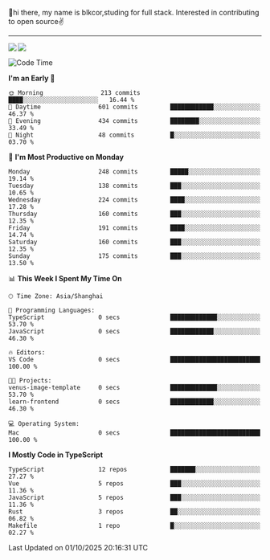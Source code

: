 👋hi there, my name is blkcor,studing for full stack.
Interested in contributing to open source✌️

<hr/>

![](https://github-readme-stats.vercel.app/api?username=blkcor)
<a href="https://github.com/blkcor/github-readme-stats">
    <img align="left" src="https://github-readme-stats.vercel.app/api/top-langs/?username=blkcor&hide=jupyter%20notebook,shaderlab,tex,c%23&langs_count=9" />
</a>


<!--START_SECTION:waka-->
![Code Time](http://img.shields.io/badge/Code%20Time-2%2C531%20hrs%2056%20mins-blue)

**I'm an Early 🐤** 

```text
🌞 Morning                213 commits         ████░░░░░░░░░░░░░░░░░░░░░   16.44 % 
🌆 Daytime                601 commits         ████████████░░░░░░░░░░░░░   46.37 % 
🌃 Evening                434 commits         ████████░░░░░░░░░░░░░░░░░   33.49 % 
🌙 Night                  48 commits          █░░░░░░░░░░░░░░░░░░░░░░░░   03.70 % 
```
📅 **I'm Most Productive on Monday** 

```text
Monday                   248 commits         █████░░░░░░░░░░░░░░░░░░░░   19.14 % 
Tuesday                  138 commits         ███░░░░░░░░░░░░░░░░░░░░░░   10.65 % 
Wednesday                224 commits         ████░░░░░░░░░░░░░░░░░░░░░   17.28 % 
Thursday                 160 commits         ███░░░░░░░░░░░░░░░░░░░░░░   12.35 % 
Friday                   191 commits         ████░░░░░░░░░░░░░░░░░░░░░   14.74 % 
Saturday                 160 commits         ███░░░░░░░░░░░░░░░░░░░░░░   12.35 % 
Sunday                   175 commits         ███░░░░░░░░░░░░░░░░░░░░░░   13.50 % 
```


📊 **This Week I Spent My Time On** 

```text
🕑︎ Time Zone: Asia/Shanghai

💬 Programming Languages: 
TypeScript               0 secs              █████████████░░░░░░░░░░░░   53.70 % 
JavaScript               0 secs              ████████████░░░░░░░░░░░░░   46.30 % 

🔥 Editors: 
VS Code                  0 secs              █████████████████████████   100.00 % 

🐱‍💻 Projects: 
venus-image-template     0 secs              █████████████░░░░░░░░░░░░   53.70 % 
learn-frontend           0 secs              ████████████░░░░░░░░░░░░░   46.30 % 

💻 Operating System: 
Mac                      0 secs              █████████████████████████   100.00 % 
```

**I Mostly Code in TypeScript** 

```text
TypeScript               12 repos            ███████░░░░░░░░░░░░░░░░░░   27.27 % 
Vue                      5 repos             ███░░░░░░░░░░░░░░░░░░░░░░   11.36 % 
JavaScript               5 repos             ███░░░░░░░░░░░░░░░░░░░░░░   11.36 % 
Rust                     3 repos             ██░░░░░░░░░░░░░░░░░░░░░░░   06.82 % 
Makefile                 1 repo              █░░░░░░░░░░░░░░░░░░░░░░░░   02.27 % 
```




 Last Updated on 01/10/2025 20:16:31 UTC
<!--END_SECTION:waka-->


